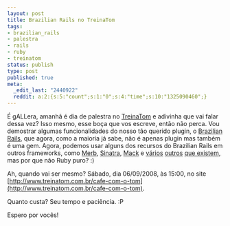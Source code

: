 ```yaml
---
layout: post
title: Brazilian Rails no TreinaTom
tags:
- brazilian_rails
- palestra
- rails
- ruby
- treinatom
status: publish
type: post
published: true
meta:
  _edit_last: "2440922"
  reddit: a:2:{s:5:"count";s:1:"0";s:4:"time";s:10:"1325090460";}
---
```

É gALLera, amanhã é dia de palestra no [TreinaTom](http://www.treinatom.com.br/) e adivinha que vai falar dessa vez? Isso mesmo, esse boça que vos escreve, então não perca. Vou demostrar algumas funcionalidades do nosso tão querido plugin, o [Brazilian Rails](http://www.improveit.com.br/software_livre/brazilian_rails), que agora, como a maioria já sabe, não é apenas plugin mas também é uma gem. Agora, podemos usar alguns dos recursos do Brazilian Rails em outros frameworks, como [Merb](http://merbivore.com/), [Sinatra](http://rubyforge.org/projects/sinatra/), [Mack](http://www.mackframework.com/) e [vários](http://ramaze.net/) [outros](http://camping.rubyforge.org/files/README.html) [que existem](http://www.google.com/search?q=ruby+framework), mas por que não Ruby puro? :)

Ah, quando vai ser mesmo? Sábado, dia 06/09/2008, às 15:00, no site [http://www.treinatom.com.br/cafe-com-o-tom](http://www.treinatom.com.br/cafe-com-o-tom).

Quanto custa? Seu tempo e paciência. :P

Espero por vocês!
